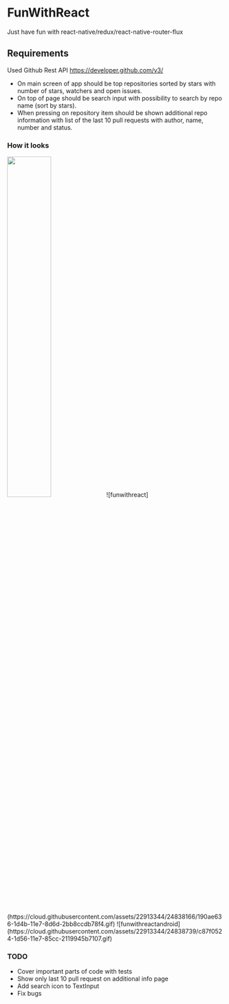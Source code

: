# FunWithReact
Just have fun with react-native/redux/react-native-router-flux

## Requirements
 Used Github Rest API https://developer.github.com/v3/
 - On main screen of app should be top repositories sorted by stars with number of stars, watchers and open issues.
 - On top of page should be search input with possibility to search by repo name (sort by stars).
 - When pressing on repository item should be shown additional repo information with list of the last 10 pull requests with author, name, number and status.


### How it looks
<img src="https://cloud.githubusercontent.com/assets/22913344/24838166/190ae636-1d4b-11e7-8d6d-2bb8ccdb78f4.gif" data-canonical-src="https://cloud.githubusercontent.com/assets/22913344/24838166/190ae636-1d4b-11e7-8d6d-2bb8ccdb78f4.gif" width="45%" />
![funwithreact](https://cloud.githubusercontent.com/assets/22913344/24838166/190ae636-1d4b-11e7-8d6d-2bb8ccdb78f4.gif)
![funwithreactandroid](https://cloud.githubusercontent.com/assets/22913344/24838739/c87f0524-1d56-11e7-85cc-2119945b7107.gif)

### TODO
 - Cover important parts of code with tests
 - Show only last 10 pull request on additional info page
 - Add search icon to TextInput
 - Fix bugs

 

